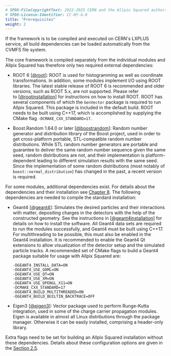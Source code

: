 ```yaml
---
# SPDX-FileCopyrightText: 2022-2025 CERN and the Allpix Squared authors
# SPDX-License-Identifier: CC-BY-4.0
title: "Prerequisites"
weight: 2
---
```


If the framework is to be compiled and executed on CERN's LXPLUS service, all build dependencies can be loaded automatically
from the CVMFS ﬁle system.

The core framework is compiled separately from the individual modules and Allpix Squared has therefore only two required
external dependencies:

* ROOT 6 \[[@root]\]:
  ROOT is used for histogramming as well as coordinate transformations. In addition, some modules implement I/O using ROOT
  libraries. The latest stable release of ROOT 6 is recommended and older versions, such as ROOT 5.x, are not supported.
  Please refer to \[[@rootinstallation]\] for instructions on how to install ROOT. ROOT has several components of which the
  `GenVector` package is required to run Allpix Squared. This package is included in the default build. ROOT needs to be
  built using C++17, which is accomplished by supplying the CMake flag `-DCMAKE_CXX_STANDARD=17`.

* Boost.Random 1.64.0 or later \[[@boostrandom]\]:
  Random number generator and distribution library of the Boost project, used in order to get cross-platform portable,
  STL-compatible random number distributions. While STL random number generators are portable and guarantee to deliver the
  same random number sequence given the same seed, random distributions are not, and their implementation is
  platform-dependent leading to different simulation results with the same seed. Since the implementation of some random
  distributions (most notably of `boost::normal_distribution`) has changed in the past, a recent version is required.

For some modules, additional dependencies exist. For details about the dependencies and their installation see
[Chapter 8](../08_modules/_index.md). The following dependencies are needed to compile the standard installation:

* Geant4 \[[@geant4]\]:
  Simulates the desired particles and their interactions with matter, depositing charges in the detectors with the help of
  the constructed geometry. See the instructions in \[[@geant4installation]\] for details on how to install the software.
  All Geant4 data sets are required to run the modules successfully, and Geant4 must be built using C++17. For
  multithreading to be possible, this must also be enabled in the Geant4 installation. It is recommended to enable the
  Geant4 Qt extensions to allow visualization of the detector setup and the simulated particle tracks. A recommended set of
  CMake flags to build a Geant4 package suitable for usage with Allpix Squared are:

  ```shell
  -DGEANT4_INSTALL_DATA=ON
  -DGEANT4_USE_GDML=ON
  -DGEANT4_USE_QT=ON
  -DGEANT4_USE_XM=ON
  -DGEANT4_USE_OPENGL_X11=ON
  -DCMAKE_CXX_STANDARD=17
  -DGEANT4_BUILD_MULTITHREADED=ON
  -DGEANT4_BUILD_BUILTIN_BACKTRACE=OFF
  ```

* Eigen3 \[[@eigen3]\]:
  Vector package used to perform Runge-Kutta integration, used in some of the charge carrier propagation modules. Eigen is
  available in almost all Linux distributions through the package manager. Otherwise it can be easily installed, comprising
  a header-only library.

Extra flags need to be set for building an Allpix Squared installation without these dependencies. Details about these
configuration options are given in the [Section 2.5](./05_cmake_configuration.md).


[@root]: http://root.cern.ch/
[@rootinstallation]: https://root.cern.ch/building-root
[@boostrandom]: https://www.boost.org/doc/libs/1_75_0/doc/html/boost_random/reference.html
[@geant4]: https://doi.org/10.1016/S0168-9002(03)01368-8
[@geant4installation]: https://geant4-userdoc.web.cern.ch/UsersGuides/InstallationGuide/html
[@eigen3]: http://eigen.tuxfamily.org
